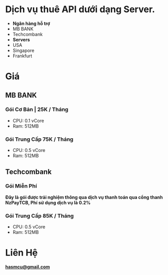 # Dịch vụ thuê API dưới dạng Server.
- **Ngân hàng hỗ trợ**
- MB BANK
- Techcombank
- **Servers**
- USA
- Singapore
- Frankfurt
# Giá
## MB BANK 
### Gói Cơ Bản | 25K / Tháng
- CPU: 0.1 vCore
- Ram: 512MB
### Gói Trung Cấp 75K / Tháng
- CPU: 0.5 vCore
- Ram: 512MB
## Techcombank
### Gói Miễn Phí 
**Đây là gói được trải nghiệm thông qua dịch vụ thanh toán qua cổng thanh NzPayTCB, Phí sử dụng dịch vụ là 0.2%**
### Gói Trung Cấp 85K / Tháng
- CPU: 0.5 vCore
- Ram: 512MB
# Liên Hệ
**hasmcu@gmail.com**
